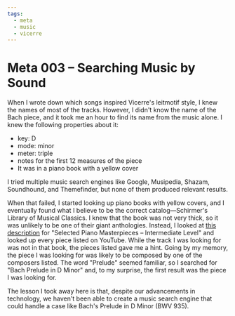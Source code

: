 ```yaml
---
tags:
  - meta
  - music
  - vicerre
---
```


# Meta 003 – Searching Music by Sound

When I wrote down which songs inspired Vicerre's leitmotif style, I knew the names of most of the tracks. However, I didn't know the name of the Bach piece, and it took me an hour to find its name from the music alone. I knew the following properties about it:

- key: D
- mode: minor
- meter: triple
- notes for the first 12 measures of the piece
- It was in a piano book with a yellow cover

I tried multiple music search engines like Google, Musipedia, Shazam, Soundhound, and Themefinder, but none of them produced relevant results.

When that failed, I started looking up piano books with yellow covers, and I eventually found what I believe to be the correct catalog—Schirmer's Library of Musical Classics. I knew that the book was not very thick, so it was unlikely to be one of their giant anthologies. Instead, I looked at [this description](https://www.google.com/shopping/product/4075121322626751788) for "Selected Piano Masterpieces – Intermediate Level" and looked up every piece listed on YouTube. While the track I was looking for was not in that book, the pieces listed gave me a hint. Going by my memory, the piece I was looking for was likely to be composed by one of the composers listed. The word "Prelude" seemed familiar, so I searched for "Bach Prelude in D Minor" and, to my surprise, the first result was the piece I was looking for.

The lesson I took away here is that, despite our advancements in technology, we haven't been able to create a music search engine that could handle a case like Bach's Prelude in D Minor (BWV 935).
